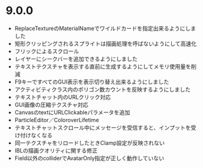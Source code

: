 # 9.0.0
- ReplaceTextureのMaterialNameでワイルドカードを指定出来るようにしました
- 矩形クリッピングされるスプライトは描画処理を呼ばないようにして高速化
- フリックによるスクロール
- レイヤーにシークバーを追加できるようにしました
- テキストテクスチャを表示する直前に生成するようにしてメモリ使用量を削減
- F9キーですべてのGUI表示を表示切り替え出来るようにしました
- アクティビティクラス内のポリゴン数カウントを反映するようにしました
- テキストチャット内のURLクリック対応
- GUI画像の圧縮テクスチャ対応
- CanvasのtextにURLClickableパラメータを追加
- ParticleEditor／ColoroverLifetime
- テキストチャットスクロール中にメッセージを受信すると、インプットを受け付けなくなる
- 同一テクスチャをリロードしたときClamp設定が反映されない
- IBLの描画クオリティに関する修正
- Field以外のcolliderでAvatarOnly指定が正しく動作していない